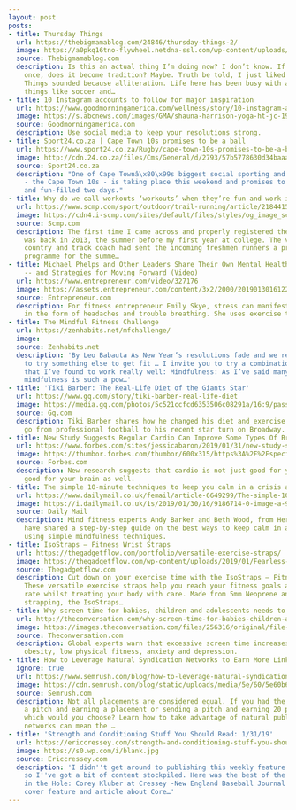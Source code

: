 ```yaml
---
layout: post
posts:
- title: Thursday Things
  url: https://thebigmamablog.com/24846/thursday-things-2/
  image: https://a0pkq16tno-flywheel.netdna-ssl.com/wp-content/uploads/2013/08/flower-big-mama-share.jpg
  source: Thebigmamablog.com
  description: Is this an actual thing I’m doing now? I don’t know. If you do something
    once, does it become tradition? Maybe. Truth be told, I just liked the way Thursday
    Things sounded because alliteration. Life here has been busy with all the usual
    things like soccer and…
- title: 10 Instagram accounts to follow for major inspiration
  url: https://www.goodmorningamerica.com/wellness/story/10-instagram-accounts-follow-major-inspiration-60651522
  image: https://s.abcnews.com/images/GMA/shauna-harrison-yoga-ht-jc-190128_hpMain_16x9_992.jpg
  source: Goodmorningamerica.com
  description: Use social media to keep your resolutions strong.
- title: Sport24.co.za | Cape Town 10s promises to be a ball
  url: https://www.sport24.co.za/Rugby/cape-town-10s-promises-to-be-a-ball-20190131
  image: http://cdn.24.co.za/files/Cms/General/d/2793/57b5778630d34baaa5c1467f3fc71578.jpg
  source: Sport24.co.za
  description: "One of Cape Townâ\x80\x99s biggest social sporting and lifestyle events
    - the Cape Town 10s - is taking place this weekend and promises to be an exciting
    and fun-filled two days."
- title: Why do we call workouts ‘workouts’ when they’re fun and work is not?
  url: https://www.scmp.com/sport/outdoor/trail-running/article/2184415/why-do-we-call-workouts-workouts-when-theyre-fun-and
  image: https://cdn4.i-scmp.com/sites/default/files/styles/og_image_scmp_generic/public/images/methode/2019/01/31/083bb108-2471-11e9-9177-bd3ae24bba4f_image_hires_111642.JPG?itok=dGgcrth0
  source: Scmp.com
  description: The first time I came across and properly registered the word “workout”
    was back in 2013, the summer before my first year at college. The varsity cross
    country and track coach had sent the incoming freshmen runners a preseason training
    programme for the summe…
- title: Michael Phelps and Other Leaders Share Their Own Mental Health 'Red Flags'
    -- and Strategies for Moving Forward (Video)
  url: https://www.entrepreneur.com/video/327176
  image: https://assets.entrepreneur.com/content/3x2/2000/20190130161220-Webpnet-resizeimage.jpeg
  source: Entrepreneur.com
  description: For fitness entrepreneur Emily Skye, stress can manifest physically
    in the form of headaches and trouble breathing. She uses exercise to recover.
- title: The Mindful Fitness Challenge
  url: https://zenhabits.net/mfchallenge/
  image: 
  source: Zenhabits.net
  description: 'By Leo Babauta As New Year’s resolutions fade and we realize we need
    to try something else to get fit … I invite you to try a combination of two things
    that I’ve found to work really well: Mindfulness: As I’ve said many times before,
    mindfulness is such a pow…'
- title: 'Tiki Barber: The Real-Life Diet of the Giants Star'
  url: https://www.gq.com/story/tiki-barber-real-life-diet
  image: https://media.gq.com/photos/5c521ccfcd6353506c08291a/16:9/pass/rld-tiki-barber-1.jpg
  source: Gq.com
  description: Tiki Barber shares how he changed his diet and exercise routines to
    go from professional football to his recent star turn on Broadway.
- title: New Study Suggests Regular Cardio Can Improve Some Types Of Brain Function
  url: https://www.forbes.com/sites/jessicabaron/2019/01/31/new-study-suggests-regular-cardio-can-improve-some-types-of-brain-function/
  image: https://thumbor.forbes.com/thumbor/600x315/https%3A%2F%2Fspecials-images.forbesimg.com%2Fdam%2Fimageserve%2F1125707390%2F960x0.jpg%3Ffit%3Dscale
  source: Forbes.com
  description: New research suggests that cardio is not just good for your body, but
    good for your brain as well.
- title: The simple 10-minute techniques to keep you calm in a crisis are revealed
  url: https://www.dailymail.co.uk/femail/article-6649299/The-simple-10-minute-techniques-calm-crisis-revealed.html
  image: https://i.dailymail.co.uk/1s/2019/01/30/16/9186714-0-image-a-94_1548867184384.jpg
  source: Daily Mail
  description: Mind fitness experts Andy Barker and Beth Wood, from Hertfordshire,
    have shared a step-by-step guide on the best ways to keep calm in a crisis, by
    using simple mindfulness techniques.
- title: IsoStraps – Fitness Wrist Straps
  url: https://thegadgetflow.com/portfolio/versatile-exercise-straps/
  image: https://thegadgetflow.com/wp-content/uploads/2019/01/Fearless-Innovation-Co-IsoStraps-Versatile-Exercise-Straps-03.jpg
  source: Thegadgetflow.com
  description: Cut down on your exercise time with the IsoStraps – Fitness Wrist Straps.
    These versatile exercise straps help you reach your fitness goals at a faster
    rate whilst treating your body with care. Made from 5mm Neoprene and high strength
    strapping, the IsoStraps…
- title: Why screen time for babies, children and adolescents needs to be limited
  url: http://theconversation.com/why-screen-time-for-babies-children-and-adolescents-needs-to-be-limited-110630
  image: https://images.theconversation.com/files/256316/original/file-20190130-108367-xkkbx4.jpg?ixlib=rb-1.1.0&q=45&auto=format&w=1356&h=668&fit=crop
  source: Theconversation.com
  description: Global experts warn that excessive screen time increases the risk of
    obesity, low physical fitness, anxiety and depression.
- title: How to Leverage Natural Syndication Networks to Earn More Links
  ignore: true
  url: https://www.semrush.com/blog/how-to-leverage-natural-syndication-networks-to-earn-more-links/
  image: https://cdn.semrush.com/blog/static/uploads/media/5e/60/5e60b603358822786e6df57e38974544.jpg
  source: Semrush.com
  description: Not all placements are considered equal. If you had the choice of sending
    a pitch and earning a placement or sending a pitch and earning 20 placements,
    which would you choose? Learn how to take advantage of natural publisher syndication
    networks can mean the …
- title: 'Strength and Conditioning Stuff You Should Read: 1/31/19'
  url: https://ericcressey.com/strength-and-conditioning-stuff-you-should-read-1-31-19
  image: https://s0.wp.com/i/blank.jpg
  source: Ericcressey.com
  description: 'I didn''t get around to publishing this weekly feature last week,
    so I''ve got a bit of content stockpiled. Here was the best of the bunch: Ace
    in the Hole: Corey Kluber at Cressey -New England Baseball Journal just ran this
    cover feature and article about Core…'
---
```


